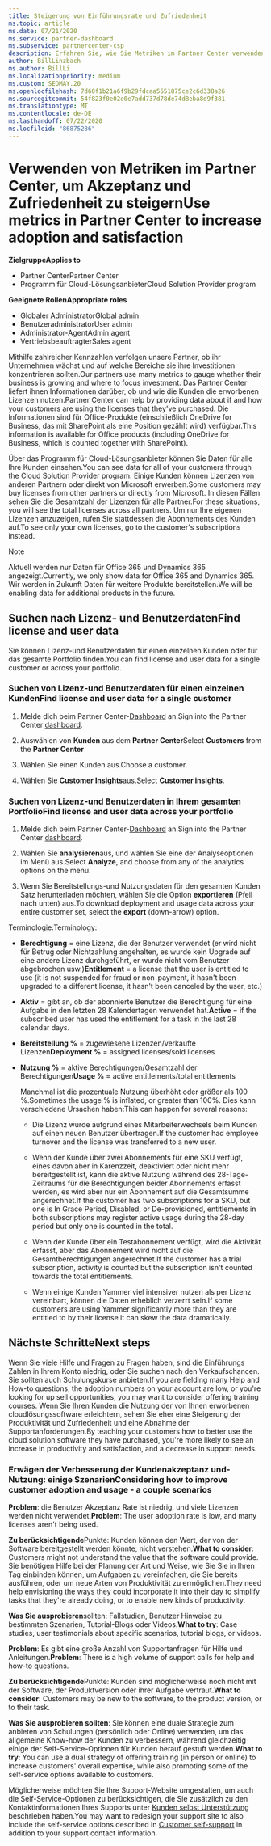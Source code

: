 ```yaml
---
title: Steigerung von Einführungsrate und Zufriedenheit
ms.topic: article
ms.date: 07/21/2020
ms.service: partner-dashboard
ms.subservice: partnercenter-csp
description: Erfahren Sie, wie Sie Metriken im Partner Center verwenden. Metriken können zeigen, ob Ihr Unternehmen zunimmt, wie Kunden ihre Lizenzen verwenden und wo Sie sich mit den Investitionen beschäftigen.
author: BillLinzbach
ms.author: BillLi
ms.localizationpriority: medium
ms.custom: SEOMAY.20
ms.openlocfilehash: 7d60f1b21a6f9b29fdcaa5551875ce2c6d338a26
ms.sourcegitcommit: 54f823f0e02e0e7add737d78de74d8eba8d9f381
ms.translationtype: MT
ms.contentlocale: de-DE
ms.lasthandoff: 07/22/2020
ms.locfileid: "86875286"
---
```

# <a name="use-metrics-in-partner-center-to-increase-adoption-and-satisfaction"></a><span data-ttu-id="7bd4c-104">Verwenden von Metriken im Partner Center, um Akzeptanz und Zufriedenheit zu steigern</span><span class="sxs-lookup"><span data-stu-id="7bd4c-104">Use metrics in Partner Center to increase adoption and satisfaction</span></span>

<span data-ttu-id="7bd4c-105">**Zielgruppe**</span><span class="sxs-lookup"><span data-stu-id="7bd4c-105">**Applies to**</span></span>

- <span data-ttu-id="7bd4c-106">Partner Center</span><span class="sxs-lookup"><span data-stu-id="7bd4c-106">Partner Center</span></span>
- <span data-ttu-id="7bd4c-107">Programm für Cloud-Lösungsanbieter</span><span class="sxs-lookup"><span data-stu-id="7bd4c-107">Cloud Solution Provider program</span></span>

<span data-ttu-id="7bd4c-108">**Geeignete Rollen**</span><span class="sxs-lookup"><span data-stu-id="7bd4c-108">**Appropriate roles**</span></span>

- <span data-ttu-id="7bd4c-109">Globaler Administrator</span><span class="sxs-lookup"><span data-stu-id="7bd4c-109">Global admin</span></span>
- <span data-ttu-id="7bd4c-110">Benutzeradministrator</span><span class="sxs-lookup"><span data-stu-id="7bd4c-110">User admin</span></span>
- <span data-ttu-id="7bd4c-111">Administrator-Agent</span><span class="sxs-lookup"><span data-stu-id="7bd4c-111">Admin agent</span></span>
- <span data-ttu-id="7bd4c-112">Vertriebsbeauftragter</span><span class="sxs-lookup"><span data-stu-id="7bd4c-112">Sales agent</span></span>

<span data-ttu-id="7bd4c-113">Mithilfe zahlreicher Kennzahlen verfolgen unsere Partner, ob ihr Unternehmen wächst und auf welche Bereiche sie ihre Investitionen konzentrieren sollten.</span><span class="sxs-lookup"><span data-stu-id="7bd4c-113">Our partners use many metrics to gauge whether their business is growing and where to focus investment.</span></span> <span data-ttu-id="7bd4c-114">Das Partner Center liefert ihnen Informationen darüber, ob und wie die Kunden die erworbenen Lizenzen nutzen.</span><span class="sxs-lookup"><span data-stu-id="7bd4c-114">Partner Center can help by providing data about if and how your customers are using the licenses that they've purchased.</span></span> <span data-ttu-id="7bd4c-115">Die Informationen sind für Office-Produkte (einschließlich OneDrive for Business, das mit SharePoint als eine Position gezählt wird) verfügbar.</span><span class="sxs-lookup"><span data-stu-id="7bd4c-115">This information is available for Office products (including OneDrive for Business, which is counted together with SharePoint).</span></span>

<span data-ttu-id="7bd4c-116">Über das Programm für Cloud-Lösungsanbieter können Sie Daten für alle Ihre Kunden einsehen.</span><span class="sxs-lookup"><span data-stu-id="7bd4c-116">You can see data for all of your customers through the Cloud Solution Provider program.</span></span> <span data-ttu-id="7bd4c-117">Einige Kunden können Lizenzen von anderen Partnern oder direkt von Microsoft erwerben.</span><span class="sxs-lookup"><span data-stu-id="7bd4c-117">Some customers may buy licenses from other partners or directly from Microsoft.</span></span> <span data-ttu-id="7bd4c-118">In diesen Fällen sehen Sie die Gesamtzahl der Lizenzen für alle Partner.</span><span class="sxs-lookup"><span data-stu-id="7bd4c-118">For these situations, you will see the total licenses across all partners.</span></span> <span data-ttu-id="7bd4c-119">Um nur Ihre eigenen Lizenzen anzuzeigen, rufen Sie stattdessen die Abonnements des Kunden auf.</span><span class="sxs-lookup"><span data-stu-id="7bd4c-119">To see only your own licenses, go to the customer's subscriptions instead.</span></span>

> [!NOTE]  
> <span data-ttu-id="7bd4c-120">Aktuell werden nur Daten für Office 365 und Dynamics 365 angezeigt.</span><span class="sxs-lookup"><span data-stu-id="7bd4c-120">Currently, we only show data for Office 365 and Dynamics 365.</span></span> <span data-ttu-id="7bd4c-121">Wir werden in Zukunft Daten für weitere Produkte bereitstellen.</span><span class="sxs-lookup"><span data-stu-id="7bd4c-121">We will be enabling data for additional products in the future.</span></span>

## <a name="find-license-and-user-data"></a><span data-ttu-id="7bd4c-122">Suchen nach Lizenz- und Benutzerdaten</span><span class="sxs-lookup"><span data-stu-id="7bd4c-122">Find license and user data</span></span>

<span data-ttu-id="7bd4c-123">Sie können Lizenz-und Benutzerdaten für einen einzelnen Kunden oder für das gesamte Portfolio finden.</span><span class="sxs-lookup"><span data-stu-id="7bd4c-123">You can find license and user data for a single customer or across your portfolio.</span></span>

### <a name="find-license-and-user-data-for-a-single-customer"></a><span data-ttu-id="7bd4c-124">Suchen von Lizenz-und Benutzerdaten für einen einzelnen Kunden</span><span class="sxs-lookup"><span data-stu-id="7bd4c-124">Find license and user data for a single customer</span></span>

1. <span data-ttu-id="7bd4c-125">Melde dich beim Partner Center-[Dashboard](https://partner.microsoft.com/dashboard) an.</span><span class="sxs-lookup"><span data-stu-id="7bd4c-125">Sign into the Partner Center [dashboard](https://partner.microsoft.com/dashboard).</span></span>

2. <span data-ttu-id="7bd4c-126">Auswählen von **Kunden** aus dem **Partner Center**</span><span class="sxs-lookup"><span data-stu-id="7bd4c-126">Select **Customers** from the **Partner Center**</span></span>

3. <span data-ttu-id="7bd4c-127">Wählen Sie einen Kunden aus.</span><span class="sxs-lookup"><span data-stu-id="7bd4c-127">Choose a customer.</span></span>

4. <span data-ttu-id="7bd4c-128">Wählen Sie **Customer Insights**aus.</span><span class="sxs-lookup"><span data-stu-id="7bd4c-128">Select **Customer insights**.</span></span>

### <a name="find-license-and-user-data-across-your-portfolio"></a><span data-ttu-id="7bd4c-129">Suchen von Lizenz-und Benutzerdaten in Ihrem gesamten Portfolio</span><span class="sxs-lookup"><span data-stu-id="7bd4c-129">Find license and user data across your portfolio</span></span>

1. <span data-ttu-id="7bd4c-130">Melde dich beim Partner Center-[Dashboard](https://partner.microsoft.com/dashboard) an.</span><span class="sxs-lookup"><span data-stu-id="7bd4c-130">Sign into the Partner Center [dashboard](https://partner.microsoft.com/dashboard).</span></span>

2. <span data-ttu-id="7bd4c-131">Wählen Sie **analysieren**aus, und wählen Sie eine der Analyseoptionen im Menü aus.</span><span class="sxs-lookup"><span data-stu-id="7bd4c-131">Select **Analyze**, and choose from any of the analytics options on the menu.</span></span>

3. <span data-ttu-id="7bd4c-132">Wenn Sie Bereitstellungs-und Nutzungsdaten für den gesamten Kunden Satz herunterladen möchten, wählen Sie die Option **exportieren** (Pfeil nach unten) aus.</span><span class="sxs-lookup"><span data-stu-id="7bd4c-132">To download deployment and usage data across your entire customer set, select the **export** (down-arrow) option.</span></span>

<span data-ttu-id="7bd4c-133">Terminologie:</span><span class="sxs-lookup"><span data-stu-id="7bd4c-133">Terminology:</span></span>

- <span data-ttu-id="7bd4c-134">**Berechtigung** = eine Lizenz, die der Benutzer verwendet (er wird nicht für Betrug oder Nichtzahlung angehalten, es wurde kein Upgrade auf eine andere Lizenz durchgeführt, er wurde nicht vom Benutzer abgebrochen usw.)</span><span class="sxs-lookup"><span data-stu-id="7bd4c-134">**Entitlement** = a license that the user is entitled to use (it is not suspended for fraud or non-payment, it hasn't been upgraded to a different license, it hasn't been canceled by the user, etc.)</span></span>

- <span data-ttu-id="7bd4c-135">**Aktiv** = gibt an, ob der abonnierte Benutzer die Berechtigung für eine Aufgabe in den letzten 28 Kalendertagen verwendet hat.</span><span class="sxs-lookup"><span data-stu-id="7bd4c-135">**Active** = if the subscribed user has used the entitlement for a task in the last 28 calendar days.</span></span>

- <span data-ttu-id="7bd4c-136">**Bereitstellung %** = zugewiesene Lizenzen/verkaufte Lizenzen</span><span class="sxs-lookup"><span data-stu-id="7bd4c-136">**Deployment %** = assigned licenses/sold licenses</span></span>

- <span data-ttu-id="7bd4c-137">**Nutzung %** = aktive Berechtigungen/Gesamtzahl der Berechtigungen</span><span class="sxs-lookup"><span data-stu-id="7bd4c-137">**Usage %** = active entitlements/total entitlements</span></span>

   <span data-ttu-id="7bd4c-138">Manchmal ist die prozentuale Nutzung überhöht oder größer als 100 %.</span><span class="sxs-lookup"><span data-stu-id="7bd4c-138">Sometimes the usage % is inflated, or greater than 100%.</span></span> <span data-ttu-id="7bd4c-139">Dies kann verschiedene Ursachen haben:</span><span class="sxs-lookup"><span data-stu-id="7bd4c-139">This can happen for several reasons:</span></span>

  - <span data-ttu-id="7bd4c-140">Die Lizenz wurde aufgrund eines Mitarbeiterwechsels beim Kunden auf einen neuen Benutzer übertragen.</span><span class="sxs-lookup"><span data-stu-id="7bd4c-140">If the customer had employee turnover and the license was transferred to a new user.</span></span>

  - <span data-ttu-id="7bd4c-141">Wenn der Kunde über zwei Abonnements für eine SKU verfügt, eines davon aber in Karenzzeit, deaktiviert oder nicht mehr bereitgestellt ist, kann die aktive Nutzung während des 28-Tage-Zeitraums für die Berechtigungen beider Abonnements erfasst werden, es wird aber nur ein Abonnement auf die Gesamtsumme angerechnet.</span><span class="sxs-lookup"><span data-stu-id="7bd4c-141">If the customer has two subscriptions for a SKU, but one is In Grace Period, Disabled, or De-provisioned, entitlements in both subscriptions may register active usage during the 28-day period but only one is counted in the total.</span></span>

  - <span data-ttu-id="7bd4c-142">Wenn der Kunde über ein Testabonnement verfügt, wird die Aktivität erfasst, aber das Abonnement wird nicht auf die Gesamtberechtigungen angerechnet.</span><span class="sxs-lookup"><span data-stu-id="7bd4c-142">If the customer has a trial subscription, activity is counted but the subscription isn't counted towards the total entitlements.</span></span>

  - <span data-ttu-id="7bd4c-143">Wenn einige Kunden Yammer viel intensiver nutzen als per Lizenz vereinbart, können die Daten erheblich verzerrt sein.</span><span class="sxs-lookup"><span data-stu-id="7bd4c-143">If some customers are using Yammer significantly more than they are entitled to by their license it can skew the data dramatically.</span></span>

## <a name="next-steps"></a><span data-ttu-id="7bd4c-144">Nächste Schritte</span><span class="sxs-lookup"><span data-stu-id="7bd4c-144">Next steps</span></span>

<span data-ttu-id="7bd4c-145">Wenn Sie viele Hilfe und Fragen zu Fragen haben, sind die Einführungs Zahlen in Ihrem Konto niedrig, oder Sie suchen nach den Verkaufschancen. Sie sollten auch Schulungskurse anbieten.</span><span class="sxs-lookup"><span data-stu-id="7bd4c-145">If you are fielding many Help and How-to questions, the adoption numbers on your account are low, or you're looking for up sell opportunities, you may want to consider offering training courses.</span></span> <span data-ttu-id="7bd4c-146">Wenn Sie Ihren Kunden die Nutzung der von Ihnen erworbenen cloudlösungssoftware erleichtern, sehen Sie eher eine Steigerung der Produktivität und Zufriedenheit und eine Abnahme der Supportanforderungen.</span><span class="sxs-lookup"><span data-stu-id="7bd4c-146">By teaching your customers how to better use the cloud solution software they have purchased, you're more likely to see an increase in productivity and satisfaction, and a decrease in support needs.</span></span>

### <a name="considering-how-to-improve-customer-adoption-and-usage---a-couple-scenarios"></a><span data-ttu-id="7bd4c-147">Erwägen der Verbesserung der Kundenakzeptanz und-Nutzung: einige Szenarien</span><span class="sxs-lookup"><span data-stu-id="7bd4c-147">Considering how to improve customer adoption and usage - a couple scenarios</span></span>

<span data-ttu-id="7bd4c-148">**Problem**: die Benutzer Akzeptanz Rate ist niedrig, und viele Lizenzen werden nicht verwendet.</span><span class="sxs-lookup"><span data-stu-id="7bd4c-148">**Problem**: The user adoption rate is low, and many licenses aren't being used.</span></span>

<span data-ttu-id="7bd4c-149">**Zu berücksichtigende**Punkte: Kunden können den Wert, der von der Software bereitgestellt werden könnte, nicht verstehen.</span><span class="sxs-lookup"><span data-stu-id="7bd4c-149">**What to consider**: Customers might not understand the value that the software could provide.</span></span> <span data-ttu-id="7bd4c-150">Sie benötigen Hilfe bei der Planung der Art und Weise, wie Sie Sie in Ihren Tag einbinden können, um Aufgaben zu vereinfachen, die Sie bereits ausführen, oder um neue Arten von Produktivität zu ermöglichen.</span><span class="sxs-lookup"><span data-stu-id="7bd4c-150">They need help envisioning the ways they could incorporate it into their day to simplify tasks that they're already doing, or to enable new kinds of productivity.</span></span>

<span data-ttu-id="7bd4c-151">**Was Sie ausprobieren**sollten: Fallstudien, Benutzer Hinweise zu bestimmten Szenarien, Tutorial-Blogs oder Videos.</span><span class="sxs-lookup"><span data-stu-id="7bd4c-151">**What to try**: Case studies, user testimonials about specific scenarios, tutorial blogs, or videos.</span></span>

<span data-ttu-id="7bd4c-152">**Problem**: Es gibt eine große Anzahl von Supportanfragen für Hilfe und Anleitungen.</span><span class="sxs-lookup"><span data-stu-id="7bd4c-152">**Problem**: There is a high volume of support calls for help and how-to questions.</span></span>

<span data-ttu-id="7bd4c-153">**Zu berücksichtigende**Punkte: Kunden sind möglicherweise noch nicht mit der Software, der Produktversion oder ihrer Aufgabe vertraut.</span><span class="sxs-lookup"><span data-stu-id="7bd4c-153">**What to consider**: Customers may be new to the software, to the product version, or to their task.</span></span>

<span data-ttu-id="7bd4c-154">**Was Sie ausprobieren sollten**: Sie können eine duale Strategie zum anbieten von Schulungen (persönlich oder Online) verwenden, um das allgemeine Know-how der Kunden zu verbessern, während gleichzeitig einige der Self-Service-Optionen für Kunden herauf gestuft werden.</span><span class="sxs-lookup"><span data-stu-id="7bd4c-154">**What to try**: You can use a dual strategy of offering training (in person or online) to increase customers' overall expertise, while also promoting some of the self-service options available to customers.</span></span>

<span data-ttu-id="7bd4c-155">Möglicherweise möchten Sie Ihre Support-Website umgestalten, um auch die Self-Service-Optionen zu berücksichtigen, die Sie zusätzlich zu den Kontaktinformationen Ihres Supports unter [Kunden selbst Unterstützung](customer-self-support.md) beschrieben haben.</span><span class="sxs-lookup"><span data-stu-id="7bd4c-155">You may want to redesign your support site to also include the self-service options described in [Customer self-support](customer-self-support.md) in addition to your support contact information.</span></span>

